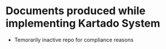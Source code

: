 # Documents produced while implementing Kartado System

- Temorarily inactive repo for compliance reasons
